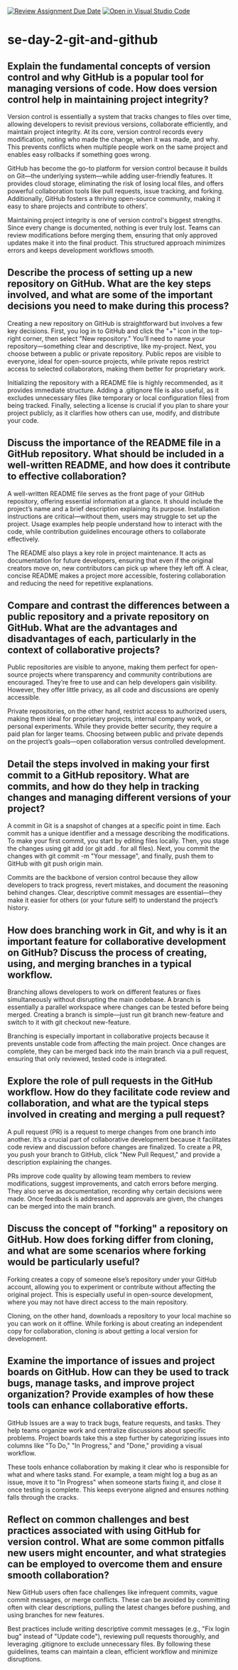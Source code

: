 [![Review Assignment Due Date](https://classroom.github.com/assets/deadline-readme-button-22041afd0340ce965d47ae6ef1cefeee28c7c493a6346c4f15d667ab976d596c.svg)](https://classroom.github.com/a/8wgCKhpZ)
[![Open in Visual Studio Code](https://classroom.github.com/assets/open-in-vscode-2e0aaae1b6195c2367325f4f02e2d04e9abb55f0b24a779b69b11b9e10269abc.svg)](https://classroom.github.com/online_ide?assignment_repo_id=18999289&assignment_repo_type=AssignmentRepo)
# se-day-2-git-and-github
## Explain the fundamental concepts of version control and why GitHub is a popular tool for managing versions of code. How does version control help in maintaining project integrity?
Version control is essentially a system that tracks changes to files over time, allowing developers to revisit previous versions, collaborate efficiently, and maintain project integrity. At its core, version control records every modification, noting who made the change, when it was made, and why. This prevents conflicts when multiple people work on the same project and enables easy rollbacks if something goes wrong.

GitHub has become the go-to platform for version control because it builds on Git—the underlying system—while adding user-friendly features. It provides cloud storage, eliminating the risk of losing local files, and offers powerful collaboration tools like pull requests, issue tracking, and forking. Additionally, GitHub fosters a thriving open-source community, making it easy to share projects and contribute to others'.

Maintaining project integrity is one of version control's biggest strengths. Since every change is documented, nothing is ever truly lost. Teams can review modifications before merging them, ensuring that only approved updates make it into the final product. This structured approach minimizes errors and keeps development workflows smooth.

## Describe the process of setting up a new repository on GitHub. What are the key steps involved, and what are some of the important decisions you need to make during this process?
Creating a new repository on GitHub is straightforward but involves a few key decisions. First, you log in to GitHub and click the "+" icon in the top-right corner, then select "New repository." You’ll need to name your repository—something clear and descriptive, like my-project. Next, you choose between a public or private repository. Public repos are visible to everyone, ideal for open-source projects, while private repos restrict access to selected collaborators, making them better for proprietary work.

Initializing the repository with a README file is highly recommended, as it provides immediate structure. Adding a .gitignore file is also useful, as it excludes unnecessary files (like temporary or local configuration files) from being tracked. Finally, selecting a license is crucial if you plan to share your project publicly, as it clarifies how others can use, modify, and distribute your code.

## Discuss the importance of the README file in a GitHub repository. What should be included in a well-written README, and how does it contribute to effective collaboration?
A well-written README file serves as the front page of your GitHub repository, offering essential information at a glance. It should include the project’s name and a brief description explaining its purpose. Installation instructions are critical—without them, users may struggle to set up the project. Usage examples help people understand how to interact with the code, while contribution guidelines encourage others to collaborate effectively.

The README also plays a key role in project maintenance. It acts as documentation for future developers, ensuring that even if the original creators move on, new contributors can pick up where they left off. A clear, concise README makes a project more accessible, fostering collaboration and reducing the need for repetitive explanations.

## Compare and contrast the differences between a public repository and a private repository on GitHub. What are the advantages and disadvantages of each, particularly in the context of collaborative projects?
Public repositories are visible to anyone, making them perfect for open-source projects where transparency and community contributions are encouraged. They’re free to use and can help developers gain visibility. However, they offer little privacy, as all code and discussions are openly accessible.

Private repositories, on the other hand, restrict access to authorized users, making them ideal for proprietary projects, internal company work, or personal experiments. While they provide better security, they require a paid plan for larger teams. Choosing between public and private depends on the project’s goals—open collaboration versus controlled development.

## Detail the steps involved in making your first commit to a GitHub repository. What are commits, and how do they help in tracking changes and managing different versions of your project?
A commit in Git is a snapshot of changes at a specific point in time. Each commit has a unique identifier and a message describing the modifications. To make your first commit, you start by editing files locally. Then, you stage the changes using git add <file> (or git add . for all files). Next, you commit the changes with git commit -m "Your message", and finally, push them to GitHub with git push origin main.

Commits are the backbone of version control because they allow developers to track progress, revert mistakes, and document the reasoning behind changes. Clear, descriptive commit messages are essential—they make it easier for others (or your future self) to understand the project’s history.

## How does branching work in Git, and why is it an important feature for collaborative development on GitHub? Discuss the process of creating, using, and merging branches in a typical workflow.
Branching allows developers to work on different features or fixes simultaneously without disrupting the main codebase. A branch is essentially a parallel workspace where changes can be tested before being merged. Creating a branch is simple—just run git branch new-feature and switch to it with git checkout new-feature.

Branching is especially important in collaborative projects because it prevents unstable code from affecting the main project. Once changes are complete, they can be merged back into the main branch via a pull request, ensuring that only reviewed, tested code is integrated.

## Explore the role of pull requests in the GitHub workflow. How do they facilitate code review and collaboration, and what are the typical steps involved in creating and merging a pull request?
A pull request (PR) is a request to merge changes from one branch into another. It’s a crucial part of collaborative development because it facilitates code review and discussion before changes are finalized. To create a PR, you push your branch to GitHub, click "New Pull Request," and provide a description explaining the changes.

PRs improve code quality by allowing team members to review modifications, suggest improvements, and catch errors before merging. They also serve as documentation, recording why certain decisions were made. Once feedback is addressed and approvals are given, the changes can be merged into the main branch.

## Discuss the concept of "forking" a repository on GitHub. How does forking differ from cloning, and what are some scenarios where forking would be particularly useful?
Forking creates a copy of someone else’s repository under your GitHub account, allowing you to experiment or contribute without affecting the original project. This is especially useful in open-source development, where you may not have direct access to the main repository.

Cloning, on the other hand, downloads a repository to your local machine so you can work on it offline. While forking is about creating an independent copy for collaboration, cloning is about getting a local version for development.

## Examine the importance of issues and project boards on GitHub. How can they be used to track bugs, manage tasks, and improve project organization? Provide examples of how these tools can enhance collaborative efforts.
GitHub Issues are a way to track bugs, feature requests, and tasks. They help teams organize work and centralize discussions about specific problems. Project boards take this a step further by categorizing issues into columns like "To Do," "In Progress," and "Done," providing a visual workflow.

These tools enhance collaboration by making it clear who is responsible for what and where tasks stand. For example, a team might log a bug as an issue, move it to "In Progress" when someone starts fixing it, and close it once testing is complete. This keeps everyone aligned and ensures nothing falls through the cracks.

## Reflect on common challenges and best practices associated with using GitHub for version control. What are some common pitfalls new users might encounter, and what strategies can be employed to overcome them and ensure smooth collaboration?
New GitHub users often face challenges like infrequent commits, vague commit messages, or merge conflicts. These can be avoided by committing often with clear descriptions, pulling the latest changes before pushing, and using branches for new features. 

Best practices include writing descriptive commit messages (e.g., "Fix login bug" instead of "Update code"), reviewing pull requests thoroughly, and leveraging .gitignore to exclude unnecessary files. By following these guidelines, teams can maintain a clean, efficient workflow and minimize disruptions.